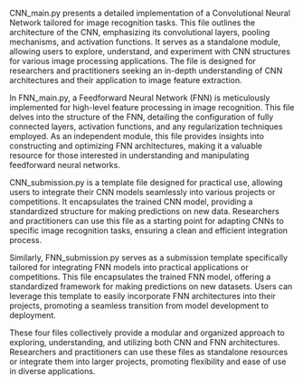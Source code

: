 
CNN_main.py presents a detailed implementation of a Convolutional Neural Network tailored for image recognition tasks. This file outlines the architecture of the CNN, emphasizing its convolutional layers, pooling mechanisms, and activation functions. It serves as a standalone module, allowing users to explore, understand, and experiment with CNN structures for various image processing applications. The file is designed for researchers and practitioners seeking an in-depth understanding of CNN architectures and their application to image feature extraction.

In FNN_main.py, a Feedforward Neural Network (FNN) is meticulously implemented for high-level feature processing in image recognition. This file delves into the structure of the FNN, detailing the configuration of fully connected layers, activation functions, and any regularization techniques employed. As an independent module, this file provides insights into constructing and optimizing FNN architectures, making it a valuable resource for those interested in understanding and manipulating feedforward neural networks.

CNN_submission.py is a template file designed for practical use, allowing users to integrate their CNN models seamlessly into various projects or competitions. It encapsulates the trained CNN model, providing a standardized structure for making predictions on new data. Researchers and practitioners can use this file as a starting point for adapting CNNs to specific image recognition tasks, ensuring a clean and efficient integration process.

Similarly, FNN_submission.py serves as a submission template specifically tailored for integrating FNN models into practical applications or competitions. This file encapsulates the trained FNN model, offering a standardized framework for making predictions on new datasets. Users can leverage this template to easily incorporate FNN architectures into their projects, promoting a seamless transition from model development to deployment.

These four files collectively provide a modular and organized approach to exploring, understanding, and utilizing both CNN and FNN architectures. Researchers and practitioners can use these files as standalone resources or integrate them into larger projects, promoting flexibility and ease of use in diverse applications.
